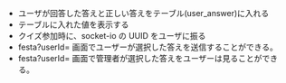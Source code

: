 - ユーザが回答した答えと正しい答えをテーブル(user_answer)に入れる
- テーブルに入れた値を表示する
- クイズ参加時に、socket-io の UUID をユーザに振る
- festa?userId= 画面でユーザーが選択した答えを送信することができる。
- festa?userId= 画面で管理者が選択した答えをユーザーは見ることができる。

